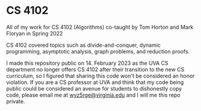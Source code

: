 # CS 4102
 All of my work for CS 4102 (Algorithms) co-taught by Tom Horton and Mark Floryan in Spring 2022

CS 4102 covered topics such as divide-and-conquer, dynamic programming, asymptotic analysis, graph problems, and reduction proofs.

I made this repository public on 14. February 2023 as the UVA CS department no longer offers CS 4102 after their transition to the new CS curriculum, so I figured that sharing this code won't be considered an honor violation. If you are a CS professor at UVA and think that my code being public could be considered an avenue for students to dishonestly copy code, please email me at wyz5rge@virginia.edu and I will me this repo private.
